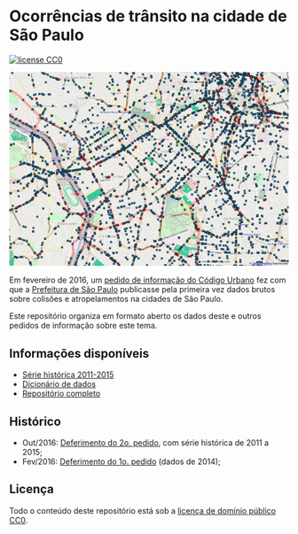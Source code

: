 
# Ocorrências de trânsito na cidade de São Paulo

[![license CC0](https://img.shields.io/github/license/codigourbano/ocorrencias-transito-sp.svg)][license]

[license]: https://github.com/codigourbano/ocorrencias-transito-sp/blob/master/LICENSE
[ogr2ogr]: http://www.gdal.org/ogr2ogr.html
[mdbtools]: http://mdbtools.sourceforge.net/
[mapinfo]: https://en.wikipedia.org/wiki/MapInfo_Professional
[qgis]: http://www.qgis.org
[shapefile]: https://en.wikipedia.org/wiki/Shapefile
[pmsp]: http://www.capital.sp.gov.br
[cet]: http://www.cetsp.com.br

![Mapa de ocorrências](preview.png)

Em fevereiro de 2016, um [pedido de informação do Código Urbano](http://codigourbano.org/lai-garante-acesso-a-dados-sobre-mortos-e-feridos-no-transito-de-sp) fez com que a [Prefeitura de São Paulo][pmsp] publicasse pela primeira vez dados brutos sobre colisões e atropelamentos na cidades de São Paulo.

Este repositório organiza em formato aberto os dados deste e outros pedidos de informação sobre este tema.

## Informações disponíveis

* [Série histórica 2011-2015](https://github.com/codigourbano/ocorrencias-transito-pmsp/raw/master/dados/ocorrencias-transito-pmsp-2011-2015.zip)
* [Dicionário de dados](DICIONARIO.md)
* [Repositório completo](https://github.com/codigourbano/ocorrencias-transito-sp/archive/master.zip)

## Histórico

* Out/2016: [Deferimento do 2o. pedido](http://codigourbano.org/dados-abertos-sobre-mortos-e-feridos-no-transito-de-sp-de-2011-a-2015), com série histórica de 2011 a 2015;
* Fev/2016: [Deferimento do 1o. pedido](http://codigourbano.org/lai-garante-acesso-a-dados-sobre-mortos-e-feridos-no-transito-de-sp/) (dados de 2014);

## Licença

Todo o conteúdo deste repositório está sob a [licença de domínio público CC0](http://creativecommons.org/publicdomain/zero/1.0/deed.pt).
